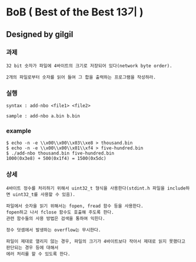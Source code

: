 # BoB ( Best of the Best 13기 )
## Designed by gilgil 

### 과제
```
32 bit 숫자가 파일에 4바이트의 크기로 저장되어 있다(network byte order). 

2개의 파일로부터 숫자를 읽어 들여 그 합을 출력하는 프로그램을 작성하라.
```

### 실행
```
syntax : add-nbo <file1> <file2>

sample : add-nbo a.bin b.bin
```
### example
```
$ echo -n -e \\x00\\x00\\x03\\xe8 > thousand.bin
$ echo -n -e \\x00\\x00\\x01\\xf4 > five-hundred.bin
$ ./add-nbo thousand.bin five-hundred.bin
1000(0x3e8) + 500(0x1f4) = 1500(0x5dc)
```

### 상세
```
4바이트 정수를 처리하기 위해서 uint32_t 형식을 사용한다(stdint.h 파일을 include하면 uint32_t를 사용할 수 있음).

파일에서 숫자을 읽기 위해서는 fopen, fread 함수 등을 사용한다.
fopen하고 나서 fclose 함수도 호출해 주도록 한다.
관련 함수들의 사용 방법은 검색을 통하여 익힌다.

정수 덧셈에서 발생하는 overflow는 무시한다.

파일이 제대로 열리지 않는 경우, 파일의 크기가 4바이트보다 작아서 제대로 읽지 못했다고 판단되는 경우 등에 대해서
에러 처리를 할 수 있도록 한다.
```
